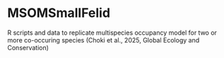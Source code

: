 # MSOMSmallFelid

R scripts and data to replicate multispecies occupancy model for two or more co-occuring species (Choki et al., 2025, Global Ecology and Conservation)
